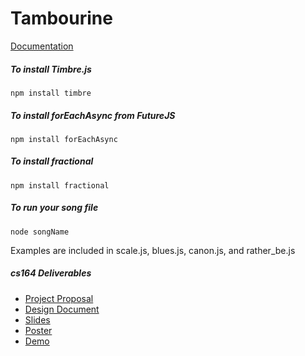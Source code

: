 Tambourine
=====
[Documentation](DOCUMENTATION.md)

##### To install Timbre.js
```npm install timbre```
##### To install forEachAsync from FutureJS
```npm install forEachAsync```
##### To install fractional
```npm install fractional```

##### To run your song file
```node songName```

Examples are included in scale.js, blues.js, canon.js, and rather_be.js

##### cs164 Deliverables

* [Project Proposal](https://docs.google.com/document/d/1Pl48hIuvdP0SNdIRBl2gmPWCVxFLN0HEJ9ZPSqFtRl8/edit?usp=sharing)
* [Design Document](https://docs.google.com/document/d/1j2x-aN47kKG3jF4H7hkWUwWd2jGtU-aYZ_7FrDBYwx4/edit?usp=sharing)
* [Slides](https://docs.google.com/presentation/d/1Oir8KYqLpBgWjNvmdgfYSDYtysCaKUmoYrRAfbXAmHU/edit?usp=sharing)
* [Poster](https://docs.google.com/presentation/d/1MfltH71TNZ8uTxkten_XH2V3QE7CJ9uXhbmM3xqkAxw/edit?usp=sharing)
* [Demo](http://youtu.be/J-rHJn3F-3U)
